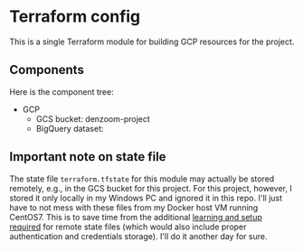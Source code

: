 # Terraform config
This is a single Terraform module for building GCP resources for the project.

## Components
Here is the component tree:
- GCP
  - GCS bucket: denzoom-project
  - BigQuery dataset: 
  
## Important note on state file
The state file `terraform.tfstate` for this module may actually be stored remotely, e.g., in the GCS bucket for this project. For this project, however, I stored it only locally in my Windows PC and ignored it in this repo. I'll just have to not mess with these files from my Docker host VM running CentOS7. This is to save time from the additional [learning and setup required](https://developer.hashicorp.com/terraform/language/settings/backends/gcs) for remote state files (which would also include proper authentication and credentials storage). I'll do it another day for sure.